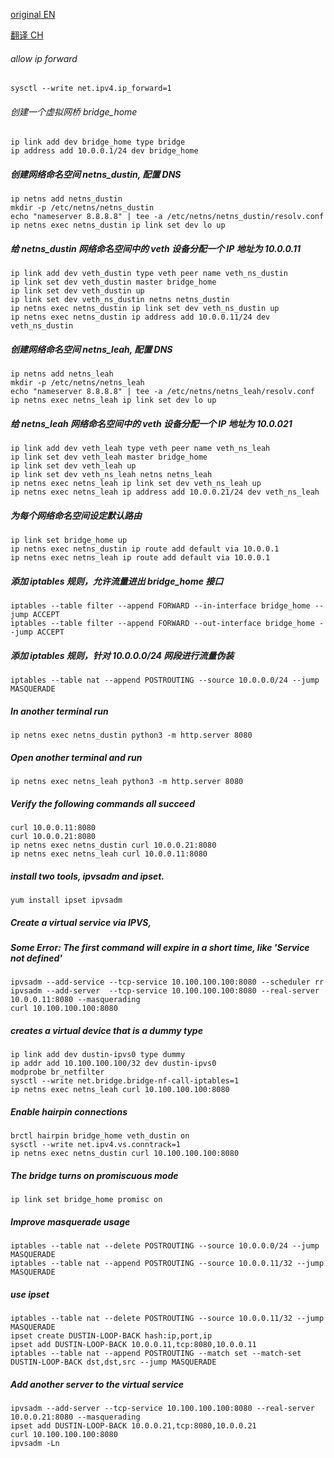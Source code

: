 [original EN](https://dustinspecker.com/posts/ipvs-how-kubernetes-services-direct-traffic-to-pods/)

[翻译 CH](https://www.cnblogs.com/ryanyangcs/p/14888443.html)
  
###### allow ip forward
```
sysctl --write net.ipv4.ip_forward=1
```
###### 创建一个虚拟网桥 bridge_home
```
ip link add dev bridge_home type bridge
ip address add 10.0.0.1/24 dev bridge_home
```
##### 创建网络命名空间 netns_dustin, 配置 DNS
```
ip netns add netns_dustin
mkdir -p /etc/netns/netns_dustin
echo "nameserver 8.8.8.8" | tee -a /etc/netns/netns_dustin/resolv.conf
ip netns exec netns_dustin ip link set dev lo up
```
##### 给 netns_dustin 网络命名空间中的 veth 设备分配一个 IP 地址为 10.0.0.11
```
ip link add dev veth_dustin type veth peer name veth_ns_dustin
ip link set dev veth_dustin master bridge_home
ip link set dev veth_dustin up
ip link set dev veth_ns_dustin netns netns_dustin
ip netns exec netns_dustin ip link set dev veth_ns_dustin up
ip netns exec netns_dustin ip address add 10.0.0.11/24 dev veth_ns_dustin
```
##### 创建网络命名空间 netns_leah, 配置 DNS
```
ip netns add netns_leah
mkdir -p /etc/netns/netns_leah
echo "nameserver 8.8.8.8" | tee -a /etc/netns/netns_leah/resolv.conf
ip netns exec netns_leah ip link set dev lo up
```
##### 给 netns_leah 网络命名空间中的 veth 设备分配一个 IP 地址为 10.0.021
```
ip link add dev veth_leah type veth peer name veth_ns_leah
ip link set dev veth_leah master bridge_home
ip link set dev veth_leah up
ip link set dev veth_ns_leah netns netns_leah
ip netns exec netns_leah ip link set dev veth_ns_leah up
ip netns exec netns_leah ip address add 10.0.0.21/24 dev veth_ns_leah
```
##### 为每个网络命名空间设定默认路由
```
ip link set bridge_home up
ip netns exec netns_dustin ip route add default via 10.0.0.1
ip netns exec netns_leah ip route add default via 10.0.0.1
```
##### 添加 iptables 规则，允许流量进出 bridge_home 接口
```
iptables --table filter --append FORWARD --in-interface bridge_home --jump ACCEPT
iptables --table filter --append FORWARD --out-interface bridge_home --jump ACCEPT
```
##### 添加 iptables 规则，针对 10.0.0.0/24 网段进行流量伪装
```
iptables --table nat --append POSTROUTING --source 10.0.0.0/24 --jump MASQUERADE
```

##### In another terminal run
```
ip netns exec netns_dustin python3 -m http.server 8080
```
##### Open another terminal and run
```
ip netns exec netns_leah python3 -m http.server 8080
```
##### Verify the following commands all succeed
```
curl 10.0.0.11:8080
curl 10.0.0.21:8080
ip netns exec netns_dustin curl 10.0.0.21:8080
ip netns exec netns_leah curl 10.0.0.11:8080
```
##### install two tools, ipvsadm and ipset.
```
yum install ipset ipvsadm

```
##### Create a virtual service via IPVS,
##### Some Error: The first command will expire in a short time, like 'Service not defined'
```
ipvsadm --add-service --tcp-service 10.100.100.100:8080 --scheduler rr
ipvsadm --add-server  --tcp-service 10.100.100.100:8080 --real-server 10.0.0.11:8080 --masquerading
curl 10.100.100.100:8080
```
##### creates a virtual device that is a dummy type
```
ip link add dev dustin-ipvs0 type dummy
ip addr add 10.100.100.100/32 dev dustin-ipvs0
modprobe br_netfilter
sysctl --write net.bridge.bridge-nf-call-iptables=1
ip netns exec netns_leah curl 10.100.100.100:8080
```
##### Enable hairpin connections
```
brctl hairpin bridge_home veth_dustin on
sysctl --write net.ipv4.vs.conntrack=1
ip netns exec netns_dustin curl 10.100.100.100:8080
```
##### The bridge turns on promiscuous mode
```
ip link set bridge_home promisc on
```
##### Improve masquerade usage
```
iptables --table nat --delete POSTROUTING --source 10.0.0.0/24 --jump MASQUERADE
iptables --table nat --append POSTROUTING --source 10.0.0.11/32 --jump MASQUERADE
```
##### use ipset
```
iptables --table nat --delete POSTROUTING --source 10.0.0.11/32 --jump MASQUERADE
ipset create DUSTIN-LOOP-BACK hash:ip,port,ip
ipset add DUSTIN-LOOP-BACK 10.0.0.11,tcp:8080,10.0.0.11
iptables --table nat --append POSTROUTING --match set --match-set DUSTIN-LOOP-BACK dst,dst,src --jump MASQUERADE
```
##### Add another server to the virtual service
```
ipvsadm --add-server --tcp-service 10.100.100.100:8080 --real-server 10.0.0.21:8080 --masquerading
ipset add DUSTIN-LOOP-BACK 10.0.0.21,tcp:8080,10.0.0.21
curl 10.100.100.100:8080
ipvsadm -Ln
```